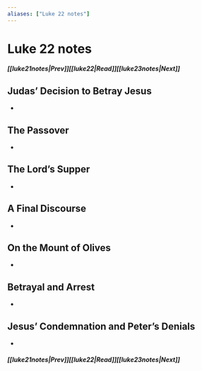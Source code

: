 ```yaml
---
aliases: ["Luke 22 notes"]
---
```

# Luke 22 notes
##### <span class=arrow-left></span>[[luke21notes|Prev]]<span class=navigation-separator></span>[[luke22|Read]]<span class=navigation-separator></span>[[luke23notes|Next]]<span class=arrow-right></span>
## Judas’ Decision to Betray Jesus
- 
## The Passover
- 
## The Lord’s Supper
- 
## A Final Discourse
- 
## On the Mount of Olives
- 
## Betrayal and Arrest
- 
## Jesus’ Condemnation and Peter’s Denials
- 
##### <span class=arrow-left></span>[[luke21notes|Prev]]<span class=navigation-separator></span>[[luke22|Read]]<span class=navigation-separator></span>[[luke23notes|Next]]<span class=arrow-right></span>